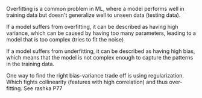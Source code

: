 Overfitting is a common problem in ML, where a model performs well in training data but doesn't generalize well to unseen data (testing data).

If a model suffers from overfitting, it can be described as having high variance, which can be caused by having too many parameters, leading to a model that is too complex (tries to fit the noise)

If a model suffers from underfitting, it can be described as having high bias, which means that the model is not complex enough to capture the patterns in the training data. 

One way to find the right bias-variance trade off is using regularization. Which fights collinearity (features with high correlation) and thus over-fitting. See rashka P77
